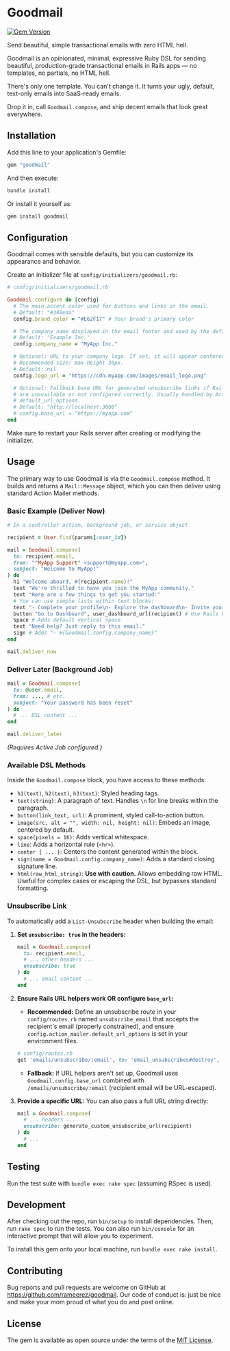 # Goodmail
[![Gem Version](https://badge.fury.io/rb/pay.svg)](https://badge.fury.io/rb/pay)

Send beautiful, simple transactional emails with zero HTML hell.

Goodmail is an opinionated, minimal, expressive Ruby DSL for sending beautiful, production-grade transactional emails in Rails apps — no templates, no partials, no HTML hell.

There's only one template. You can't change it. It turns your ugly, default, text-only emails into SaaS-ready emails.

Drop it in, call `Goodmail.compose`, and ship decent emails that look great everywhere.

## Installation

Add this line to your application's Gemfile:

```ruby
gem "goodmail"
```

And then execute:

```bash
bundle install
```

Or install it yourself as:

```bash
gem install goodmail
```

## Configuration

Goodmail comes with sensible defaults, but you can customize its appearance and behavior.

Create an initializer file at `config/initializers/goodmail.rb`:

```ruby
# config/initializers/goodmail.rb

Goodmail.configure do |config|
  # The main accent color used for buttons and links in the email.
  # Default: "#348eda"
  config.brand_color = "#E62F17" # Your brand's primary color

  # The company name displayed in the email footer and used by the default `sign` helper.
  # Default: "Example Inc."
  config.company_name = "MyApp Inc."

  # Optional: URL to your company logo. If set, it will appear centered in the header.
  # Recommended size: max-height 30px.
  # Default: nil
  config.logo_url = "https://cdn.myapp.com/images/email_logo.png"

  # Optional: Fallback base URL for generated unsubscribe links if Rails URL helpers
  # are unavailable or not configured correctly. Usually handled by Action Mailer's
  # default_url_options.
  # Default: "http://localhost:3000"
  # config.base_url = "https://myapp.com"
end
```

Make sure to restart your Rails server after creating or modifying the initializer.

## Usage

The primary way to use Goodmail is via the `Goodmail.compose` method. It builds and returns a `Mail::Message` object, which you can then deliver using standard Action Mailer methods.

### Basic Example (Deliver Now)

```ruby
# In a controller action, background job, or service object

recipient = User.find(params[:user_id])

mail = Goodmail.compose(
  to: recipient.email,
  from: ""MyApp Support" <support@myapp.com>",
  subject: "Welcome to MyApp!"
) do
  h1 "Welcome aboard, #{recipient.name}!"
  text "We're thrilled to have you join the MyApp community."
  text "Here are a few things to get you started:"
  # You can use simple lists within text blocks:
  text "- Complete your profile\n- Explore the dashboard\n- Invite your team"
  button "Go to Dashboard", user_dashboard_url(recipient) # Use Rails URL helpers
  space # Adds default vertical space
  text "Need help? Just reply to this email."
  sign # Adds "– #{Goodmail.config.company_name}"
end

mail.deliver_now
```

### Deliver Later (Background Job)

```ruby
mail = Goodmail.compose(
  to: @user.email,
  from: ..., # etc.
  subject: "Your password has been reset"
) do
  # ... DSL content ...
end

mail.deliver_later
```

*(Requires Active Job configured.)*

### Available DSL Methods

Inside the `Goodmail.compose` block, you have access to these methods:

*   `h1(text)`, `h2(text)`, `h3(text)`: Styled heading tags.
*   `text(string)`: A paragraph of text. Handles `\n` for line breaks within the paragraph.
*   `button(link_text, url)`: A prominent, styled call-to-action button.
*   `image(src, alt = "", width: nil, height: nil)`: Embeds an image, centered by default.
*   `space(pixels = 16)`: Adds vertical whitespace.
*   `line`: Adds a horizontal rule (`<hr>`).
*   `center { ... }`: Centers the content generated within the block.
*   `sign(name = Goodmail.config.company_name)`: Adds a standard closing signature line.
*   `html(raw_html_string)`: **Use with caution.** Allows embedding raw HTML. Useful for complex cases or escaping the DSL, but bypasses standard formatting.

### Unsubscribe Link

To automatically add a `List-Unsubscribe` header when building the email:

1.  **Set `unsubscribe: true` in the headers:**

    ```ruby
    mail = Goodmail.compose(
      to: recipient.email,
      # ... other headers ...
      unsubscribe: true
    ) do
      # ... email content ...
    end
    ```

2.  **Ensure Rails URL helpers work OR configure `base_url`:**
    *   **Recommended:** Define an unsubscribe route in your `config/routes.rb` named `unsubscribe_email` that accepts the recipient's email (properly constrained), and ensure `config.action_mailer.default_url_options` is set in your environment files.
    ```ruby
    # config/routes.rb
    get 'emails/unsubscribe/:email', to: 'email_unsubscribes#destroy', as: :unsubscribe_email, constraints: { email: /.+@.+\..+/ }
    ```
    *   **Fallback:** If URL helpers aren't set up, Goodmail uses `Goodmail.config.base_url` combined with `/emails/unsubscribe/:email` (recipient email will be URL-escaped).

3.  **Provide a specific URL:** You can also pass a full URL string directly:

    ```ruby
    mail = Goodmail.compose(
      # ... headers ...
      unsubscribe: generate_custom_unsubscribe_url(recipient)
    ) do
      # ...
    end
    ```

## Testing

Run the test suite with `bundle exec rake spec` (assuming RSpec is used).

## Development

After checking out the repo, run `bin/setup` to install dependencies. Then, run `rake spec` to run the tests. You can also run `bin/console` for an interactive prompt that will allow you to experiment.

To install this gem onto your local machine, run `bundle exec rake install`.

## Contributing

Bug reports and pull requests are welcome on GitHub at https://github.com/rameerez/goodmail. Our code of conduct is: just be nice and make your mom proud of what you do and post online.

## License

The gem is available as open source under the terms of the [MIT License](https://opensource.org/licenses/MIT).